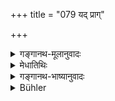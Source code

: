 +++
title = "079 यद् प्राग्"

+++

<details><summary>गङ्गानथ-मूलानुवादः</summary>

The ‘Time-cycle of the Gods’ which has been described above as consisting of ‘twelve thousand periods,’—this multiplied by ‘seventy-one’ forms what is known here as ‘Manvantara’ (Regime of a Manu).—(79)
</details>

<details><summary>मेधातिथिः</summary>

एकसप्ततिर् दैविकानि युगानि मन्वन्तरं नाम कालः ॥ १.७९ ॥
</details>

<details><summary>गङ्गानथ-भाष्यानुवादः</summary>

The period of time named ‘*manvantara*’ consists of seventy-one
‘Time-cycles of the gods.’—(79)
</details>

<details><summary>Bühler</summary>

079	The before-mentioned age of the gods, (or) twelve thousand (of their years), being multiplied by seventy-one, (constitutes what) is here named the period of a Manu (Manvantara).
</details>
